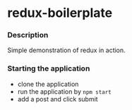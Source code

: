 # redux-boilerplate

### Description
Simple demonstration of redux in action.

### Starting the application
- clone the application
- run the application by `npm start`
- add a post and click submit